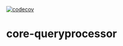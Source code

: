 [![codecov](https://codecov.io/gh/heeus/core-queryprocessor/branch/main/graph/badge.svg?token=DpBdAxOq5X)](https://codecov.io/gh/heeus/core-queryprocessor)

# core-queryprocessor


